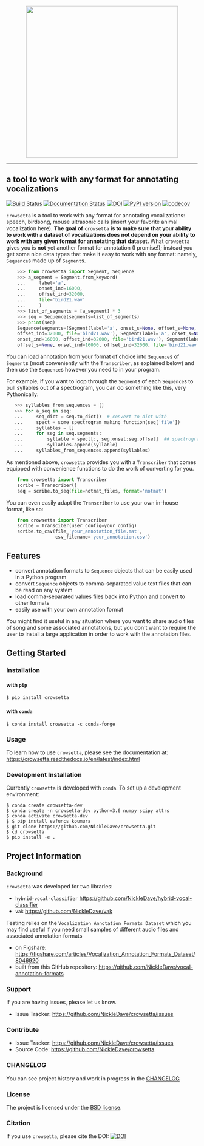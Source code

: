 <br>
<div align="center"><img src="./doc/_static/crowsetta-primary-logo.png" width="400"></div>
<hr>

## a tool to work with any format for annotating vocalizations

[![Build Status](https://github.com/NickleDave/crowsetta/actions/workflows/ci.yml/badge.svg)](https://github.com/NickleDave/crowsetta/actions)
[![Documentation Status](https://readthedocs.org/projects/crowsetta/badge/?version=latest)](https://crowsetta.readthedocs.io/en/latest/?badge=latest)
[![DOI](https://zenodo.org/badge/159904494.svg)](https://zenodo.org/badge/latestdoi/159904494)
[![PyPI version](https://badge.fury.io/py/crowsetta.svg)](https://badge.fury.io/py/crowsetta)
[![codecov](https://codecov.io/gh/NickleDave/crowsetta/branch/main/graph/badge.svg?token=TXtNTxXKmb)](https://codecov.io/gh/NickleDave/crowsetta)

`crowsetta` is a tool to work with any format for annotating vocalizations: speech, birdsong,
mouse ultrasonic calls (insert your favorite animal vocalization here).
**The goal of** `crowsetta` **is to make sure that your ability to work with a dataset
of vocalizations does not depend on your ability to work with any given format for
annotating that dataset.** What `crowsetta` gives you is **not** yet another format for
annotation (I promise!); instead you get some nice data types that make it easy to
work with any format: namely, `Sequence`s made up of `Segment`s.

```Python
    >>> from crowsetta import Segment, Sequence
    >>> a_segment = Segment.from_keyword(
    ...     label='a',
    ...     onset_ind=16000,
    ...     offset_ind=32000,
    ...     file='bird21.wav'
    ...     )
    >>> list_of_segments = [a_segment] * 3
    >>> seq = Sequence(segments=list_of_segments)
    >>> print(seq)
    Sequence(segments=[Segment(label='a', onset_s=None, offset_s=None, onset_ind=16000,
    offset_ind=32000, file='bird21.wav'), Segment(label='a', onset_s=None, offset_s=None,
    onset_ind=16000, offset_ind=32000, file='bird21.wav'), Segment(label='a', onset_s=None,
    offset_s=None, onset_ind=16000, offset_ind=32000, file='bird21.wav')])
```

You can load annotation from your format of choice into `Sequence`s of `Segment`s
(most conveniently with the `Transcriber`, as explained below) and then use the
`Sequence`s however you need to in your program.

For example, if you want to loop through the `Segment`s of each `Sequence`s to
pull syllables out of a spectrogram, you can do something like this, very Pythonically:

```Python
   >>> syllables_from_sequences = []
   >>> for a_seq in seq:
   ...     seq_dict = seq.to_dict()  # convert to dict with
   ...     spect = some_spectrogram_making_function(seq['file'])
   ...     syllables = []
   ...     for seg in seq.segments:
   ...         syllable = spect[:, seg.onset:seg.offset]  ## spectrogram is a 2d numpy array
   ...         syllables.append(syllable)
   ...     syllables_from_sequences.append(syllables)
```

As mentioned above, `crowsetta` provides you with a `Transcriber` that comes equipped
with convenience functions to do the work of converting for you.

```Python
    from crowsetta import Transcriber
    scribe = Transcriber()
    seq = scribe.to_seq(file=notmat_files, format='notmat')
```

You can even easily adapt the `Transcriber` to use your own in-house format, like so:

```Python
    from crowsetta import Transcriber
    scribe = Transciber(user_config=your_config)
    scribe.to_csv(file_'your_annotation_file.mat',
                  csv_filename='your_annotation.csv')
```

## Features

- convert annotation formats to `Sequence` objects that can be easily used in a Python program
- convert `Sequence` objects to comma-separated value text files that can be read on any system
- load comma-separated values files back into Python and convert to other formats
- easily use with your own annotation format

You might find it useful in any situation where you want
to share audio files of song and some associated annotations,
but you don't want to require the user to install a large
application in order to work with the annotation files.

## Getting Started
### Installation
#### with `pip`

```console
$ pip install crowsetta
```

#### with `conda`

```console
$ conda install crowsetta -c conda-forge
```

### Usage
To learn how to use `crowsetta`, please see the documentation at:  
<https://crowsetta.readthedocs.io/en/latest/index.html>

### Development Installation

Currently `crowsetta` is developed with `conda`.
To set up a development environment:
```
$ conda create crowsetta-dev
$ conda create -n crowsetta-dev python=3.6 numpy scipy attrs
$ conda activate crowsetta-dev
$ $ pip install evfuncs koumura
$ git clone https://github.com/NickleDave/crowsetta.git
$ cd crowsetta
$ pip install -e .
```


## Project Information

### Background

`crowsetta` was developed for two libraries:
- `hybrid-vocal-classifier` <https://github.com/NickleDave/hybrid-vocal-classifier>
- `vak` <https://github.com/NickleDave/vak>

Testing relies on the `Vocalization Annotation Formats Dataset` which you may find useful if you need
small samples of different audio files and associated annotation formats
- on Figshare: <https://figshare.com/articles/Vocalization_Annotation_Formats_Dataset/8046920>
- built from this GitHub repository: <https://github.com/NickleDave/vocal-annotation-formats>

### Support

If you are having issues, please let us know.

- Issue Tracker: <https://github.com/NickleDave/crowsetta/issues>

### Contribute

- Issue Tracker: <https://github.com/NickleDave/crowsetta/issues>
- Source Code: <https://github.com/NickleDave/crowsetta>

### CHANGELOG
You can see project history and work in progress in the [CHANGELOG](./doc/CHANGELOG.md)

### License

The project is licensed under the [BSD license](./LICENSE).

### Citation
If you use `crowsetta`, please cite the DOI:
[![DOI](https://zenodo.org/badge/159904494.svg)](https://zenodo.org/badge/latestdoi/159904494)
